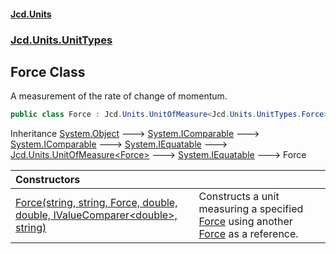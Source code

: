 #### [Jcd.Units](index.md 'index')

### [Jcd.Units.UnitTypes](Jcd.Units.UnitTypes.md 'Jcd.Units.UnitTypes')

## Force Class

A measurement of the rate of change of momentum.

```csharp
public class Force : Jcd.Units.UnitOfMeasure<Jcd.Units.UnitTypes.Force>
```

Inheritance [System.Object](https://docs.microsoft.com/en-us/dotnet/api/System.Object 'System.Object') &#129106; [System.IComparable](https://docs.microsoft.com/en-us/dotnet/api/System.IComparable 'System.IComparable') &#129106; [System.IComparable](https://docs.microsoft.com/en-us/dotnet/api/System.IComparable 'System.IComparable') &#129106; [System.IEquatable](https://docs.microsoft.com/en-us/dotnet/api/System.IEquatable 'System.IEquatable') &#129106; [Jcd.Units.UnitOfMeasure&lt;](UnitOfMeasure_TUnit_.md 'Jcd.Units.UnitOfMeasure<TUnit>')[Force](Force.md 'Jcd.Units.UnitTypes.Force')[&gt;](UnitOfMeasure_TUnit_.md 'Jcd.Units.UnitOfMeasure<TUnit>') &#129106; [System.IEquatable](https://docs.microsoft.com/en-us/dotnet/api/System.IEquatable 'System.IEquatable') &#129106; Force

| Constructors                                                                                                                                                                                                                                                       |                                                                                                                                                                   |
|:-------------------------------------------------------------------------------------------------------------------------------------------------------------------------------------------------------------------------------------------------------------------|:------------------------------------------------------------------------------------------------------------------------------------------------------------------|
| [Force(string, string, Force, double, double, IValueComparer&lt;double&gt;, string)](Force..ctor.CKhm1HvvMJNrJLur90LQPw.md 'Jcd.Units.UnitTypes.Force.Force(string, string, Jcd.Units.UnitTypes.Force, double, double, Jcd.Units.IValueComparer<double>, string)') | Constructs a unit measuring a specified [Force](Force.md 'Jcd.Units.UnitTypes.Force') using another [Force](Force.md 'Jcd.Units.UnitTypes.Force') as a reference. |
